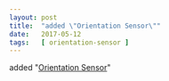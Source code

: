 ```yaml
---
layout: post
title:  "added \"Orientation Sensor\""
date:   2017-05-12
tags:   [ orientation-sensor ]
---
```


added "[Orientation Sensor](/spec/orientation-sensor)"

